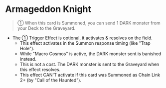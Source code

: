 # Armageddon Knight

> ① When this card is Summoned, you can send 1 DARK monster from your Deck to the Graveyard.

*   The ① Trigger Effect is optional, it activates & resolves on the field.
    *   This effect activates in the Summon response timing (like "Trap Hole").
    *   While "Macro Cosmos" is active, the DARK monster sent is banished instead.
    *   This is not a cost. The DARK monster is sent to the Graveyard when this effect resolves.
    *   This effect CAN'T activate if this card was Summoned as Chain Link 2+ (by "Call of the Haunted").
